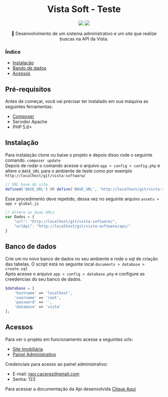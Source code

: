 <h1 align="center">Vista Soft - Teste</h1>

<p align="center">
    <img src="https://img.shields.io/static/v1?label=license&message=MIT&color=0d7bbd" />
    <img src="https://img.shields.io/static/v1?label=version&message=TESTE&color=0d7bbd" />
</p>



<p align="center">🚀 Desenvolvimento de um sistema administrativo e um site que realize buscas na API da Vista.</p>

<h3>Índice</h3>

<!--ts-->
* [Instalação](#instalação)
* [Bando de dados](#banco-de-dados)
* [Acessos](#acessos)
<!--te-->

## Pré-requisitos

Antes de começar, você vai precisar ter instalado em sua máquina as seguintes ferramentas:

- [Composer](https://getcomposer.org/)
- Servidor Apache
- PHP 5.6+


## Instalação

Para instalação clone ou baixe o projeto e depois disso rode o seguinte comando. ``composer update``
<br>Depois de rodar o comando acesse o arquivo ````app > config > config.php```` e altere o ````BASE_URL````  para o ambiente de teste como por exemplo ````http://localhost/git/vista-softwarw/````


````php
// URL base do site.
defined('BASE_URL') OR define('BASE_URL', 'http://localhost/git/vista-software/');
````

Esse procedimento deve repetido, dessa vez no seguinte arquivo  ````assets > app > global.js````

````javascript
// Altere as duas URLs
var Dados = {
    "url": "http://localhost/git/vista-software/",
    "urlApi": "http://localhost/git/vista-software/api/"
}
````


## Banco de dados


Crie um no novo banco de dados no seu ambiente e rode o sql de criação das tabelas. O script 
está no seguinte local ````documents > database > create.sql```` <br>
Após acesse o arquivo ````app > config > database.php```` e configure as creedencias do seu banco de dados.

````php
$database = [
    'hostname' => 'localhost',
	'username' => 'root',
	'password' => '',
	'database' => 'vista'
];
````



## Acessos

Para ver o projeto em funcionamento acesse a seguintes urls: <br>
- [Site Imobiliária](https://woope.me/teste-vista/)
- [Painel Administrativo](https://woope.me/teste-vista/painel)

Credenciais para acesso ao painel administrativo: <br>

- E-mail: igor.cacerez@gmail.com
- Senha: 123

Para acessar a documentação da Api desenvolvida [Clique Aqui](https://documenter.getpostman.com/view/5411264/Tzm3ncnm)



